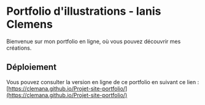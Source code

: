 # Portfolio d'illustrations - Ianis Clemens

Bienvenue sur mon portfolio en ligne, où vous pouvez découvrir mes créations.

## Déploiement

Vous pouvez consulter la version en ligne de ce portfolio en suivant ce lien :  
[https://clemana.github.io/Projet-site-portfolio/](https://clemana.github.io/Projet-site-portfolio/)
